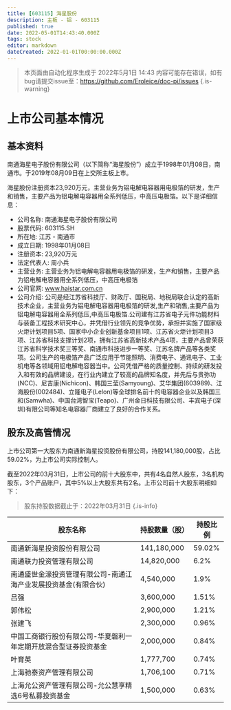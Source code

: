 ```yaml
---
title: [603115] 海星股份
description: 主板 - 铝 - 603115
published: true
date: 2022-05-01T14:43:40.000Z
tags: stock
editor: markdown
dateCreated: 2022-01-01T00:00:00.000Z
---
```


> 本页面由自动化程序生成于 2022年5月1日 14:43
> 内容可能存在错误，如有bug请提交issue至：https://github.com/Eroleice/doc-pi/issues
{.is-warning}

# 上市公司基本情况

## 基本资料

南通海星电子股份有限公司（以下简称“海星股份”）成立于1998年01月08日，南通市。于2019年08月09日在上交所主板上市。

海星股份注册资本23,920万元，主营业务为铝电解电容器用电极箔的研发，生产和销售，主要产品为铝电解电容器用全系列低压，中高压电极箔。以下是详细信息：

- 公司名称: 南通海星电子股份有限公司
- 股票代码: 603115.SH
- 所在地: 江苏 - 南通市
- 成立日期: 1998年01月08日
- 注册资本: 23,920万元
- 法定代表人: 周小兵
- 主营业务: 主营业务为铝电解电容器用电极箔的研发，生产和销售，主要产品为铝电解电容器用全系列低压，中高压电极箔
- 公司官网: www.haistar.com.cn
- 公司介绍: 公司是经江苏省科技厅、财政厅、国税局、地税局联合认定的高新技术企业，主营业务为铝电解电容器用电极箔的研发,生产和销售,主要产品为铝电解电容器用全系列低压,中高压电极箔.公司建有江苏省电子元件功能材料与装备工程技术研究中心，并凭借行业领先的竞争优势，承担并实施了国家级火炬计划项目5项、国家中小企业创新基金项目1项、江苏省火炬计划项目3项、江苏省科技支撑计划2项，拥有江苏省高新技术产品4项，主要产品曾荣获江苏省科学技术奖三等奖、南通市科技进步一等奖、江苏名牌产品等各类奖项。公司生产的电极箔产品广泛应用于节能照明、消费电子、通讯电子、工业机电等各领域用铝电解电容器当中。公司凭借严格的质量控制、持续的研发投入和有效的品牌建设，在行业内建立了较高的品牌知名度，并先后与贵弥功(NCC)、尼吉康(Nichicon)、韩国三莹(Samyoung)、艾华集团(603989)、江海股份(002484)、立隆电子(Lelon)等全球排名前十的电容器企业以及韩国三和(Samwha)、中国台湾智宝(Teapo)、广州金日科技有限公司、丰宾电子(深圳)有限公司等知名电容器厂商建立了良好的合作关系。


## 股东及高管情况

上市公司第一大股东为南通新海星投资股份有限公司，持股141,180,000股，占比59.02%，为上市公司实际控制人。

截至2022年03月31日，上市公司的前十大股东中，共有4名自然人股东，3名机构股东，3个产品账户，其中5%以上大股东共有2名。上市公司前十大股东明细如下：

> 股东持股数据截止于：2022年03月31日
{.is-info}

| 股东名称 | 持股数量（股） | 持股比例 |
| --- | --- | --- |
| 南通新海星投资股份有限公司 | 141,180,000 | 59.02% |
| 南通联力投资管理有限公司 | 14,820,000 | 6.2% |
| 南通盛世金濠投资管理有限公司-南通江海产业发展投资基金(有限合伙) | 4,540,000 | 1.9% |
| 吕强 | 3,600,000 | 1.51% |
| 郭伟松 | 2,900,000 | 1.21% |
| 张建飞 | 2,300,000 | 0.96% |
| 中国工商银行股份有限公司-华夏磐利一年定期开放混合型证券投资基金 | 2,000,000 | 0.84% |
| 叶育英 | 1,777,700 | 0.74% |
| 上海驰泰资产管理有限公司 | 1,706,100 | 0.71% |
| 上海允公资产管理有限公司-允公慧享精选6号私募投资基金 | 1,500,000 | 0.63% |




